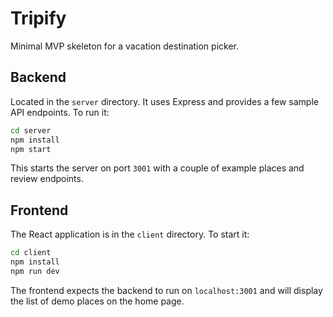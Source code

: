 # Tripify

Minimal MVP skeleton for a vacation destination picker.

## Backend

Located in the `server` directory. It uses Express and provides a few sample API
endpoints. To run it:

```bash
cd server
npm install
npm start
```

This starts the server on port `3001` with a couple of example places and review
endpoints.

## Frontend

The React application is in the `client` directory. To start it:

```bash
cd client
npm install
npm run dev
```

The frontend expects the backend to run on `localhost:3001` and will display the
list of demo places on the home page.
